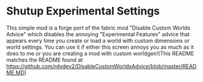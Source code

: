 # Shutup Experimental Settings

This simple mod is a forge port of the fabric mod "Disable Custom Worlds Advice" which disables the annoying "Experimental Features" advice that appears every time you create or load a world with custom dimensions or world settings. You can use it if either this screen annoys you as much as it does to me or you are creating a mod with custom worldgen!(This README matches the README found at https://github.com/rdvdev2/DisableCustomWorldsAdvice/blob/master/README.MD)
